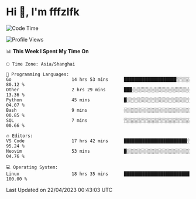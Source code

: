# Hi 👋, I'm fffzlfk

<!--START_SECTION:waka-->
![Code Time](http://img.shields.io/badge/Code%20Time-166%20hrs%2052%20mins-blue)

![Profile Views](http://img.shields.io/badge/Profile%20Views-0-blue)

📊 **This Week I Spent My Time On** 

```text
🕑︎ Time Zone: Asia/Shanghai

💬 Programming Languages: 
Go                       14 hrs 53 mins      ████████████████████░░░░░   80.12 % 
Other                    2 hrs 29 mins       ███░░░░░░░░░░░░░░░░░░░░░░   13.36 % 
Python                   45 mins             █░░░░░░░░░░░░░░░░░░░░░░░░   04.07 % 
Bash                     9 mins              ░░░░░░░░░░░░░░░░░░░░░░░░░   00.85 % 
SQL                      7 mins              ░░░░░░░░░░░░░░░░░░░░░░░░░   00.66 % 

🔥 Editors: 
VS Code                  17 hrs 42 mins      ████████████████████████░   95.24 % 
Neovim                   53 mins             █░░░░░░░░░░░░░░░░░░░░░░░░   04.76 % 

💻 Operating System: 
Linux                    18 hrs 35 mins      █████████████████████████   100.00 % 
```


 Last Updated on 22/04/2023 00:43:03 UTC
<!--END_SECTION:waka-->
